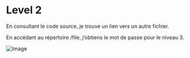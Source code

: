 # Level 2

En consultant le code source, je trouve un lien vers un autre fichier.

En accédant au répertoire /file, j’obtiens le mot de passe pour le niveau 3.

![Image](https://github.com/user-attachments/assets/5e2212a6-d4df-46ab-83e5-3ab806d4ff15)
